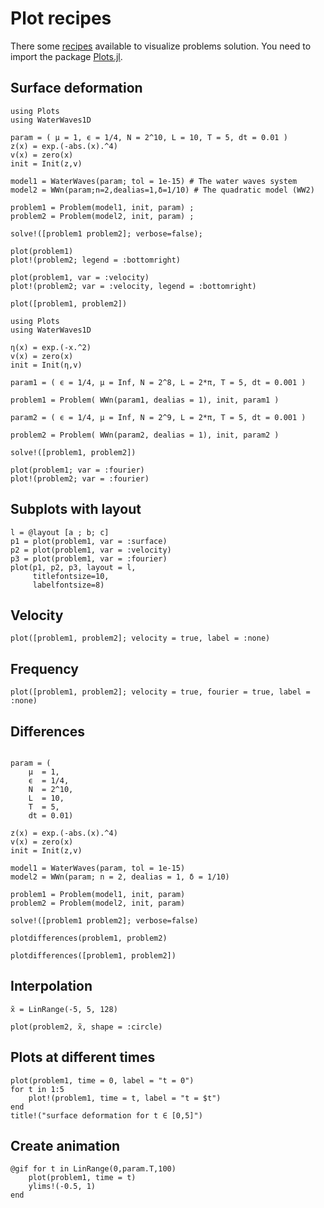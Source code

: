 # Plot recipes

There some [recipes](https://docs.juliaplots.org/latest/recipes/) available to visualize
problems solution. You need to import the package [Plots.jl](https://github.com/JuliaPlots/Plots.jl).

## Surface deformation

```@example surface
using Plots
using WaterWaves1D

param = ( μ = 1, ϵ = 1/4, N = 2^10, L = 10, T = 5, dt = 0.01 )
z(x) = exp.(-abs.(x).^4)
v(x) = zero(x)
init = Init(z,v)

model1 = WaterWaves(param; tol = 1e-15) # The water waves system
model2 = WWn(param;n=2,dealias=1,δ=1/10) # The quadratic model (WW2)

problem1 = Problem(model1, init, param) ;
problem2 = Problem(model2, init, param) ;

solve!([problem1 problem2]; verbose=false);

plot(problem1)
plot!(problem2; legend = :bottomright)
```

```@example surface
plot(problem1, var = :velocity)
plot!(problem2; var = :velocity, legend = :bottomright)
```

```@example surface
plot([problem1, problem2])
```

```@example fourier
using Plots
using WaterWaves1D

η(x) = exp.(-x.^2)
v(x) = zero(x)   
init = Init(η,v)

param1 = ( ϵ = 1/4, μ = Inf, N = 2^8, L = 2*π, T = 5, dt = 0.001 )

problem1 = Problem( WWn(param1, dealias = 1), init, param1 ) 

param2 = ( ϵ = 1/4, μ = Inf, N = 2^9, L = 2*π, T = 5, dt = 0.001 )

problem2 = Problem( WWn(param2, dealias = 1), init, param2 ) 

solve!([problem1, problem2])

plot(problem1; var = :fourier)
plot!(problem2; var = :fourier)
```

## Subplots with layout

```@example fourier
l = @layout [a ; b; c]
p1 = plot(problem1, var = :surface)
p2 = plot(problem1, var = :velocity)
p3 = plot(problem1, var = :fourier)
plot(p1, p2, p3, layout = l, 
	 titlefontsize=10, 
	 labelfontsize=8)
```

## Velocity

```@example fourier
plot([problem1, problem2]; velocity = true, label = :none)
```

## Frequency

```@example fourier
plot([problem1, problem2]; velocity = true, fourier = true, label = :none)
```

## Differences

```@example fourier

param = (
    μ  = 1, 
    ϵ  = 1/4, 
    N  = 2^10,
    L  = 10, 
    T  = 5, 
    dt = 0.01)

z(x) = exp.(-abs.(x).^4)
v(x) = zero(x)
init = Init(z,v)

model1 = WaterWaves(param, tol = 1e-15)
model2 = WWn(param; n = 2, dealias = 1, δ = 1/10)

problem1 = Problem(model1, init, param)
problem2 = Problem(model2, init, param)

solve!([problem1 problem2]; verbose=false)

plotdifferences(problem1, problem2)
```

```@example fourier
plotdifferences([problem1, problem2])
```

## Interpolation

```@example fourier
x̃ = LinRange(-5, 5, 128)

plot(problem2, x̃, shape = :circle)
```


## Plots at different times

```@example fourier
plot(problem1, time = 0, label = "t = 0")
for t in 1:5
    plot!(problem1, time = t, label = "t = $t")
end
title!("surface deformation for t ∈ [0,5]")
```

## Create animation

```@example fourier
@gif for t in LinRange(0,param.T,100)
    plot(problem1, time = t)
    ylims!(-0.5, 1)
end
``` 

